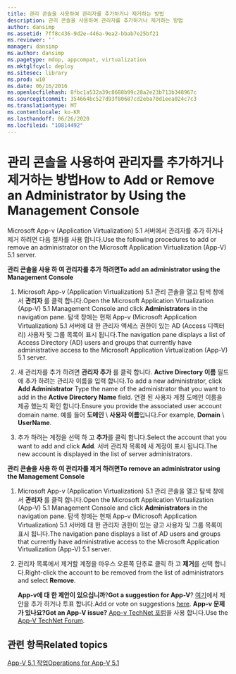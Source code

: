 ```yaml
---
title: 관리 콘솔을 사용하여 관리자를 추가하거나 제거하는 방법
description: 관리 콘솔을 사용하여 관리자를 추가하거나 제거하는 방법
author: dansimp
ms.assetid: 7ff8c436-9d2e-446a-9ea2-bbab7e25bf21
ms.reviewer: ''
manager: dansimp
ms.author: dansimp
ms.pagetype: mdop, appcompat, virtualization
ms.mktglfcycl: deploy
ms.sitesec: library
ms.prod: w10
ms.date: 06/16/2016
ms.openlocfilehash: 8fbc1a532a39c8688b99c28a2e23b713b348967c
ms.sourcegitcommit: 354664bc527d93f80687cd2eba70d1eea024c7c3
ms.translationtype: MT
ms.contentlocale: ko-KR
ms.lasthandoff: 06/26/2020
ms.locfileid: "10814492"
---
```

# <span data-ttu-id="8f9f9-103">관리 콘솔을 사용하여 관리자를 추가하거나 제거하는 방법</span><span class="sxs-lookup"><span data-stu-id="8f9f9-103">How to Add or Remove an Administrator by Using the Management Console</span></span>


<span data-ttu-id="8f9f9-104">Microsoft App-v (Application Virtualization) 5.1 서버에서 관리자를 추가 하거나 제거 하려면 다음 절차를 사용 합니다.</span><span class="sxs-lookup"><span data-stu-id="8f9f9-104">Use the following procedures to add or remove an administrator on the Microsoft Application Virtualization (App-V) 5.1 server.</span></span>

**<span data-ttu-id="8f9f9-105">관리 콘솔을 사용 하 여 관리자를 추가 하려면</span><span class="sxs-lookup"><span data-stu-id="8f9f9-105">To add an administrator using the Management Console</span></span>**

1.  <span data-ttu-id="8f9f9-106">Microsoft App-v (Application Virtualization) 5.1 관리 콘솔을 열고 탐색 창에서 **관리자** 를 클릭 합니다.</span><span class="sxs-lookup"><span data-stu-id="8f9f9-106">Open the Microsoft Application Virtualization (App-V) 5.1 Management Console and click **Administrators** in the navigation pane.</span></span> <span data-ttu-id="8f9f9-107">탐색 창에는 현재 App-v (Microsoft Application Virtualization) 5.1 서버에 대 한 관리자 액세스 권한이 있는 AD (Access 디렉터리) 사용자 및 그룹 목록이 표시 됩니다.</span><span class="sxs-lookup"><span data-stu-id="8f9f9-107">The navigation pane displays a list of Access Directory (AD) users and groups that currently have administrative access to the Microsoft Application Virtualization (App-V) 5.1 server.</span></span>

2.  <span data-ttu-id="8f9f9-108">새 관리자를 추가 하려면 **관리자 추가** 를 클릭 합니다. **Active Directory 이름** 필드에 추가 하려는 관리자 이름을 입력 합니다.</span><span class="sxs-lookup"><span data-stu-id="8f9f9-108">To add a new administrator, click **Add Administrator** Type the name of the administrator that you want to add in the **Active Directory Name** field.</span></span> <span data-ttu-id="8f9f9-109">연결 된 사용자 계정 도메인 이름을 제공 했는지 확인 합니다.</span><span class="sxs-lookup"><span data-stu-id="8f9f9-109">Ensure you provide the associated user account domain name.</span></span> <span data-ttu-id="8f9f9-110">예를 들어 **도메인**  \\  **사용자 이름**입니다.</span><span class="sxs-lookup"><span data-stu-id="8f9f9-110">For example, **Domain** \\ **UserName**.</span></span>

3.  <span data-ttu-id="8f9f9-111">추가 하려는 계정을 선택 하 고 **추가**를 클릭 합니다.</span><span class="sxs-lookup"><span data-stu-id="8f9f9-111">Select the account that you want to add and click **Add**.</span></span> <span data-ttu-id="8f9f9-112">서버 관리자 목록에 새 계정이 표시 됩니다.</span><span class="sxs-lookup"><span data-stu-id="8f9f9-112">The new account is displayed in the list of server administrators.</span></span>

**<span data-ttu-id="8f9f9-113">관리 콘솔을 사용 하 여 관리자를 제거 하려면</span><span class="sxs-lookup"><span data-stu-id="8f9f9-113">To remove an administrator using the Management Console</span></span>**

1.  <span data-ttu-id="8f9f9-114">Microsoft App-v (Application Virtualization) 5.1 관리 콘솔을 열고 탐색 창에서 **관리자** 를 클릭 합니다.</span><span class="sxs-lookup"><span data-stu-id="8f9f9-114">Open the Microsoft Application Virtualization (App-V) 5.1 Management Console and click **Administrators** in the navigation pane.</span></span> <span data-ttu-id="8f9f9-115">탐색 창에는 현재 App-v (Microsoft Application Virtualization) 5.1 서버에 대 한 관리자 권한이 있는 광고 사용자 및 그룹 목록이 표시 됩니다.</span><span class="sxs-lookup"><span data-stu-id="8f9f9-115">The navigation pane displays a list of AD users and groups that currently have administrative access to the Microsoft Application Virtualization (App-V) 5.1 server.</span></span>

2.  <span data-ttu-id="8f9f9-116">관리자 목록에서 제거할 계정을 마우스 오른쪽 단추로 클릭 하 고 **제거**를 선택 합니다.</span><span class="sxs-lookup"><span data-stu-id="8f9f9-116">Right-click the account to be removed from the list of administrators and select **Remove**.</span></span>

    <span data-ttu-id="8f9f9-117">**App-v에 대 한 제안이 있으십니까**?</span><span class="sxs-lookup"><span data-stu-id="8f9f9-117">**Got a suggestion for App-V**?</span></span> <span data-ttu-id="8f9f9-118">[여기](http://appv.uservoice.com/forums/280448-microsoft-application-virtualization)에서 제안을 추가 하거나 투표 합니다.</span><span class="sxs-lookup"><span data-stu-id="8f9f9-118">Add or vote on suggestions [here](http://appv.uservoice.com/forums/280448-microsoft-application-virtualization).</span></span> **<span data-ttu-id="8f9f9-119">App-v 문제가 있나요?</span><span class="sxs-lookup"><span data-stu-id="8f9f9-119">Got an App-V issue?</span></span>** <span data-ttu-id="8f9f9-120">[App-v TechNet 포럼](https://social.technet.microsoft.com/Forums/home?forum=mdopappv)을 사용 합니다.</span><span class="sxs-lookup"><span data-stu-id="8f9f9-120">Use the [App-V TechNet Forum](https://social.technet.microsoft.com/Forums/home?forum=mdopappv).</span></span>

## <span data-ttu-id="8f9f9-121">관련 항목</span><span class="sxs-lookup"><span data-stu-id="8f9f9-121">Related topics</span></span>


[<span data-ttu-id="8f9f9-122">App-V 5.1 작업</span><span class="sxs-lookup"><span data-stu-id="8f9f9-122">Operations for App-V 5.1</span></span>](operations-for-app-v-51.md)

 

 





